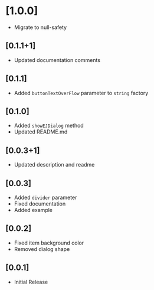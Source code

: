 # [1.0.0]

- Migrate to null-safety

## [0.1.1+1]

- Updated documentation comments

## [0.1.1]

- Added `buttonTextOverFlow` parameter to `string` factory

## [0.1.0]

- Added `showEJDialog` method
- Updated README.md

## [0.0.3+1]

- Updated description and readme

## [0.0.3]

- Added `divider` parameter
- Fixed documentation
- Added example

## [0.0.2]

- Fixed item background color
- Removed dialog shape

## [0.0.1]

- Initial Release
